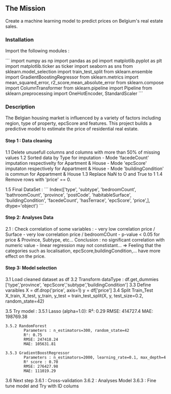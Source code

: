 ## The Mission

Create a machine learning model to predict prices on Belgium's real estate sales.

### Installation
Import the following modules : 

´´´
import numpy as np 
import pandas as pd 
import matplotlib.pyplot as plt 
import matplotlib.ticker as ticker
import seaborn as sns
from sklearn.model_selection import train_test_split
from sklearn.ensemble import GradientBoostingRegressor
from sklearn.metrics import mean_squared_error, r2_score,mean_absolute_error
from sklearn.compose import ColumnTransformer
from sklearn.pipeline import Pipeline
from sklearn.preprocessing import OneHotEncoder, StandardScaler
´´´

### Description
The Belgian housing market is influenced by a variety of factors including region, type of property, epcScore and features. This project builds a predictive model to estimate the price of residential real estate. 


#### Step 1 : Data cleaning

1.1 Delete unusefull columns and columns with more than 50% of missing values
1.2 Sorted data by Type for imputation 
    - Mode 'facedeCount' imputation respectivelty for Apartment & House
    - Mode 'epcScore' imputaton respectively for Appartment & House
    - Mode 'buildingCondition' is commun for Appartment & House
1.3 Replace NaN to O and True to 1
1.4 Remove rows with 'price' == 0. 

1.5 Final DataSet : 
´´´
Index(['type', 'subtype', 'bedroomCount', 'bathroomCount', 'province',
       'postCode', 'habitableSurface', 'buildingCondition', 'facedeCount',
       'hasTerrace', 'epcScore', 'price',],
      dtype='object')
´´´

#### Step 2: Analyses Data

2.1 : Check correlation of some variables : 
        - very low correlation price / Surface
        - very low correlation price / bedroomCOunt
        - p-value < 0.05 for price & Province, Subtype, etc... 
    Conclusion : no significant correlation with numeric value - linear regression may not constistant... 
    => Feeling that the categories such as localisation, epcScore,buildingCondition,... have more effect on the price. 


#### Step 3: Model selection

3.1 Load cleaned dataset as df
3.2 Transform dataType : df.get_dummies ['type','province', 'epcScore','subtype','buildingCondition']
3.3 Define varaibles 
    X = df.drop('price', axis=1)
    y = df['price']
3.4 Split Train_Test
    X_train, X_test, y_train, y_test = train_test_split(X, y, test_size=0.2, random_state=42)

3.5 Try model : 
    3.5.1 Lasso (alpha=1.0): 
            R²: 0.29
            RMSE: 414727.4
            MAE: 198769.38
            
    3.5.2 RandomForest 
            Parameters : n_estimators=300, random_state=42
            R²: 0.75
            RMSE: 247418.24
            MAE: 105631.81
    
    3.5.3 GradientBoostRegressor
            Parameters : n_estimators=2000, learning_rate=0.1, max_depth=4
            R² score : 0.70
            RMSE: 276427.98
            MAE: 111019.29
            
3.6 Next step
    3.6.1 : Cross-validation 
    3.6.2 : Analyses Model
    3.6.3 : Fine tune model and Try with ID colums
    
    


